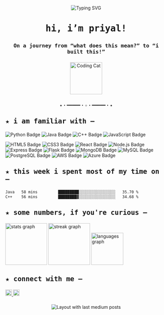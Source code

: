 <p align="center">
  <img src="https://readme-typing-svg.demolab.com?font=Fira+Code&size=24&pause=1000&center=true&vCenter=true&color=fa6485&width=480&lines=whoa,+you+found+me+on+GitHub!" alt="Typing SVG" />
</p>

# <p align="center"><samp> hi, i’m priyal!</samp></p>
### <p align="center"><samp><strong>On a journey from “what does this mean?” to “i built this!”</strong></samp></p>

###

<p align="center">
  <img src="https://media.giphy.com/media/JIX9t2j0ZTN9S/giphy.gif" height="100" alt="Coding Cat" />
</p>

###
<p align="center"><samp>✦・━━━━━・✧・━━━━━・✦</samp></p>

###

## <p><samp><strong>★ i am familiar with –</strong></samp></p>
  

  <p>
    <img src="https://img.shields.io/badge/-Python-000?&logo=Python" alt="Python Badge"/>
    <img src="https://img.shields.io/badge/-Java-000?&logo=Java" alt="Java Badge"/>
    <img src="https://img.shields.io/badge/-C++-000?&logo=cplusplus&logoColor=white" alt="C++ Badge"/>
    <img src="https://img.shields.io/badge/-JavaScript-000?&logo=JavaScript" alt="JavaScript Badge"/>
    
  </p>
  
  <p>
    <img src="https://img.shields.io/badge/-HTML5-000?&logo=HTML5" alt="HTML5 Badge"/>
    <img src="https://img.shields.io/badge/-CSS3-000?&logo=CSS3" alt="CSS3 Badge"/>
    <img src="https://img.shields.io/badge/-React-000?&logo=React" alt="React Badge"/>
    <img src="https://img.shields.io/badge/-Node.js-000?&logo=nodedotjs" alt="Node.js Badge"/>
    <img src="https://img.shields.io/badge/-Express-000?&logo=express&logoColor=white" alt="Express Badge"/>
    <img src="https://img.shields.io/badge/-Flask-000?&logo=flask&logoColor=white" alt="Flask Badge"/>
    <img src="https://img.shields.io/badge/-MongoDB-000?&logo=mongodb" alt="MongoDB Badge"/>
    <img src="https://img.shields.io/badge/-MySQL-000?&logo=mysql" alt="MySQL Badge"/>
    <img src="https://img.shields.io/badge/-PostgreSQL-000?&logo=postgresql" alt="PostgreSQL Badge"/>
    <img src="https://img.shields.io/badge/-AWS-000?&logo=amazonaws" alt="AWS Badge"/>
    <img src="https://img.shields.io/badge/-Azure-000?&logo=microsoftazure" alt="Azure Badge"/>
  </p>
  
</div>

###

## <p><samp><strong>★ this week i spent most of my time on –</strong></samp></p>

<!--START_SECTION:waka-->

```txt
Java   58 mins         █████████░░░░░░░░░░░░░░░░   35.70 %
C++    56 mins         ████████▓░░░░░░░░░░░░░░░░   34.68 %
```

<!--END_SECTION:waka-->

###


<!--p><samp><strong>★ currently exploring –</strong></samp></p-->
<!--ul><samp>
  <li>building projects in Flask & React</li>
  <li>learning AWS and Azure fundamentals</li>
  <li>strengthening Data Structures & Algorithms</li>
</samp></ul-->

###

## <p><samp><strong>★ some numbers, if you're curious –</strong></samp></p>

<div align="left">
  <img src="https://github-readme-stats.vercel.app/api?username=priyal-pandey&hide_title=false&hide_rank=false&show_icons=true&include_all_commits=true&count_private=true&disable_animations=false&theme=dracula&locale=en&hide_border=true&order=1&custom_title=my%20github%20stats" height="130" alt="stats graph" />
  <img src="https://streak-stats.demolab.com?user=priyal-pandey&locale=en&mode=daily&theme=dracula&hide_border=true&border_radius=5&order=3" height="130" alt="streak graph" />
  <img src="https://github-readme-stats.vercel.app/api/top-langs?username=priyal-pandey&locale=en&hide_title=true&layout=compact&card_width=320&langs_count=5&theme=dracula&hide_border=true&order=2" height="100" alt="languages graph" />
</div>

###

## <p><samp><strong>★ connect with me –</strong></samp></p>

<div align="left">
  <a href="https://www.linkedin.com/in/priyalpandey/" target="_blank">
    <img src="https://img.shields.io/static/v1?message=LinkedIn&logo=linkedin&label=&color=0077B5&logoColor=white&labelColor=&style=flat" height="20" alt="linkedin logo" />
  </a>
  <a href="https://medium.com/@priyal.pandey" target="_blank">
    <img src="https://img.shields.io/static/v1?message=Medium&logo=medium&label=&color=12100E&logoColor=white&labelColor=&style=flat" height="20" alt="medium logo" />
  </a>
</div>

###


<!--p><samp><strong>★ check out my posts on medium –</strong></samp></p-->

<div align="center">
  <img src="https://github-read-medium-git-main.pahlevikun.vercel.app/latest?limit=4&username=priyal.pandey&theme=radical" alt="Layout with last medium posts" />
</div>








